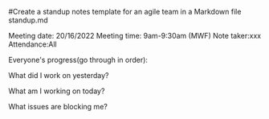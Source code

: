 #Create a standup notes template for an agile team in a Markdown file standup.md


Meeting date: 20/16/2022
Meeting time: 9am-9:30am (MWF)
Note taker:xxx
Attendance:All

Everyone's progress(go through in order):

 What did I work on yesterday?

 What am I working on today?

 What issues are blocking me?
